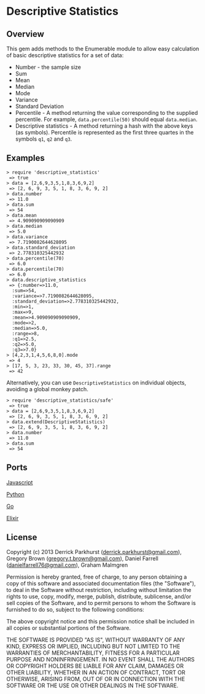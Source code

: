 Descriptive Statistics
===============

Overview
--------

This gem adds methods to the Enumerable module to allow easy calculation of basic 
descriptive statistics for a set of data:
* Number - the sample size
* Sum
* Mean
* Median
* Mode
* Variance
* Standard Deviation
* Percentile - A method returning the value corresponding to the supplied percentile.
  For example, `data.percentile(50)` should equal `data.median`.
* Descriptive statistics - A method returning a hash with the above keys (as symbols). 
  Percentile is represented as the first three quartes in the symbols `q1`, `q2` and 
  `q3`.
  
Examples
--------

```
> require 'descriptive_statistics'
 => true 
> data = [2,6,9,3,5,1,8,3,6,9,2]
 => [2, 6, 9, 3, 5, 1, 8, 3, 6, 9, 2] 
> data.number
 => 11.0 
> data.sum
 => 54 
> data.mean
 => 4.909090909090909 
> data.median
 => 5.0 
> data.variance
 => 7.7190082644628095 
> data.standard_deviation
 => 2.778310325442932 
> data.percentile(70)
 => 6.0 
> data.percentile(70)
 => 6.0 
> data.descriptive_statistics
 => {:number=>11.0, 
  :sum=>54, 
  :variance=>7.7190082644628095, 
  :standard_deviation=>2.778310325442932, 
  :min=>1, 
  :max=>9, 
  :mean=>4.909090909090909, 
  :mode=>2, 
  :median=>5.0, 
  :range=>8, 
  :q1=>2.5, 
  :q2=>5.0, 
  :q3=>7.0}
> [4,2,3,1,4,5,6,8,0].mode
 => 4
> [17, 5, 3, 23, 33, 30, 45, 37].range
 => 42
```

Alternatively, you can use `DescriptiveStatistics` on individual 
objects, avoiding a global monkey patch.

```
> require 'descriptive_statistics/safe'
 => true
> data = [2,6,9,3,5,1,8,3,6,9,2]
 => [2, 6, 9, 3, 5, 1, 8, 3, 6, 9, 2] 
> data.extend(DescriptiveStatistics)
 => [2, 6, 9, 3, 5, 1, 8, 3, 6, 9, 2] 
> data.number
 => 11.0 
> data.sum
 => 54 
```

Ports
-----
[Javascript](http://github.com/FGRibreau/descriptive_statistics)

[Python](http://github.com/gleicon/py_descriptive_statistics)

[Go](https://github.com/gleicon/go-descriptive-statistics)

[Elixir](https://github.com/pusewicz/descriptive_statistics)

License
-------
Copyright (c) 2013 
Derrick Parkhurst (derrick.parkhurst@gmail.com), 
Gregory Brown (gregory.t.brown@gmail.com),
Daniel Farrell (danielfarrell76@gmail.com),
Graham Malmgren

Permission is hereby granted, free of charge, to any person obtaining a copy
of this software and associated documentation files (the "Software"), to deal
in the Software without restriction, including without limitation the rights
to use, copy, modify, merge, publish, distribute, sublicense, and/or sell
copies of the Software, and to permit persons to whom the Software is
furnished to do so, subject to the following conditions:

The above copyright notice and this permission notice shall be included in
all copies or substantial portions of the Software.

THE SOFTWARE IS PROVIDED "AS IS", WITHOUT WARRANTY OF ANY KIND, EXPRESS OR
IMPLIED, INCLUDING BUT NOT LIMITED TO THE WARRANTIES OF MERCHANTABILITY,
FITNESS FOR A PARTICULAR PURPOSE AND NONINFRINGEMENT. IN NO EVENT SHALL THE
AUTHORS OR COPYRIGHT HOLDERS BE LIABLE FOR ANY CLAIM, DAMAGES OR OTHER
LIABILITY, WHETHER IN AN ACTION OF CONTRACT, TORT OR OTHERWISE, ARISING FROM,
OUT OF OR IN CONNECTION WITH THE SOFTWARE OR THE USE OR OTHER DEALINGS IN
THE SOFTWARE.

